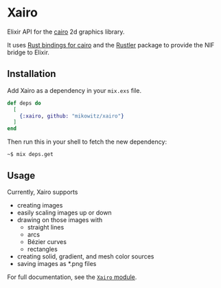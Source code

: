 # Xairo

Elixir API for the [cairo](https://cairographics.org) 2d graphics library.

It uses [Rust bindings for cairo](https://docs.rs/cairo-rs/0.14.9/cairo/) and the [Rustler](https://github.com/rusterlium/rustler) package to provide the NIF bridge to Elixir.

## Installation

Add Xairo as a dependency in your `mix.exs` file.

```elixir
def deps do
  [
    {:xairo, github: "mikowitz/xairo"}
  ]
end
```

Then run this in your shell to fetch the new dependency:

```
~$ mix deps.get
```

## Usage

Currently, Xairo supports

* creating images
* easily scaling images up or down
* drawing on those images with
  * straight lines
  * arcs
  * Bézier curves
  * rectangles
* creating solid, gradient, and mesh color sources
* saving images as *.png files

For full documentation, see the [`Xairo` module](lib/xairo.ex).

